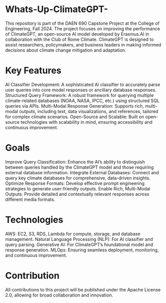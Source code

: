 # Whats-Up-ClimateGPT-

This repository is part of the DAEN 690 Capstone Project at the College of Engineering, Fall 2024. The project focuses on improving the performance of ClimateGPT, an open-source AI model developed by Erasmus.AI in collaboration with the Club of Rome Climate. ClimateGPT is designed to assist researchers, policymakers, and business leaders in making informed decisions about climate change mitigation and adaptation.

# Key Features
AI Classifier Development: A sophisticated AI classifier to accurately parse user queries into core model responses or ancillary database responses.
Structured Query Framework: A robust framework for querying multiple climate-related databases (NOAA, NASA, IPCC, etc.) using structured SQL queries via APIs.
Multi-Modal Response Generation: Supports rich, multi-modal outputs, including text, data visualizations, and references, tailored for complex climate scenarios.
Open-Source and Scalable: Built on open-source technologies with scalability in mind, ensuring accessibility and continuous improvement.

# Goals
Improve Query Classification: Enhance the AI’s ability to distinguish between queries handled by the ClimateGPT model and those requiring external database information.
Integrate External Databases: Connect and query key climate databases for comprehensive, data-driven insights.
Optimize Response Formats: Develop effective prompt engineering strategies to generate user-friendly outputs.
Enable Rich, Multi-Modal Outputs: Provide detailed and contextually relevant responses across different media formats.

# Technologies
AWS: EC2, S3, RDS, Lambda for compute, storage, and database management.
Natural Language Processing (NLP): For AI classifier and query parsing.
Generative AI: For ClimateGPT’s foundational model and response generation.
MLOps: Ensuring seamless deployment, monitoring, and continuous improvement.

# Contribution
All contributions to this project will be published under the Apache License 2.0, allowing for broad collaboration and innovation.
